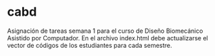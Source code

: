 # cabd
Asignación de tareas semana 1 para el curso de Diseño Biomecánico Asistido por Computador.
En el archivo index.html debe actualizarse el vector de códigos de los estudiantes para cada semestre. 
